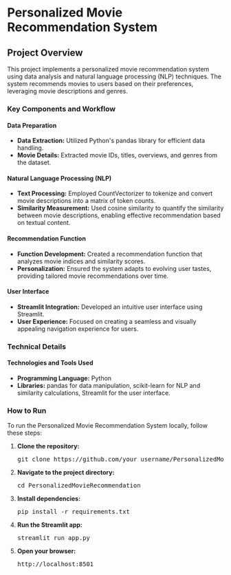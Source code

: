 <!DOCTYPE html>
<html lang="en">
<body>

  <h1>Personalized Movie Recommendation System</h1>

  <h2>Project Overview</h2>

  <p>This project implements a personalized movie recommendation system using data analysis and natural language processing (NLP) techniques. The system recommends movies to users based on their preferences, leveraging movie descriptions and genres.</p>

  <h3>Key Components and Workflow</h3>

  <h4>Data Preparation</h4>

  <ul>
    <li><strong>Data Extraction:</strong> Utilized Python's pandas library for efficient data handling.</li>
    <li><strong>Movie Details:</strong> Extracted movie IDs, titles, overviews, and genres from the dataset.</li>
  </ul>

  <h4>Natural Language Processing (NLP)</h4>

  <ul>
    <li><strong>Text Processing:</strong> Employed CountVectorizer to tokenize and convert movie descriptions into a matrix of token counts.</li>
    <li><strong>Similarity Measurement:</strong> Used cosine similarity to quantify the similarity between movie descriptions, enabling effective recommendation based on textual content.</li>
  </ul>

  <h4>Recommendation Function</h4>

  <ul>
    <li><strong>Function Development:</strong> Created a recommendation function that analyzes movie indices and similarity scores.</li>
    <li><strong>Personalization:</strong> Ensured the system adapts to evolving user tastes, providing tailored movie recommendations over time.</li>
  </ul>

  <h4>User Interface</h4>

  <ul>
    <li><strong>Streamlit Integration:</strong> Developed an intuitive user interface using Streamlit.</li>
    <li><strong>User Experience:</strong> Focused on creating a seamless and visually appealing navigation experience for users.</li>
  </ul>

  <h3>Technical Details</h3>

  <h4>Technologies and Tools Used</h4>

  <ul>
    <li><strong>Programming Language:</strong> Python</li>
    <li><strong>Libraries:</strong> pandas for data manipulation, scikit-learn for NLP and similarity calculations, Streamlit for the user interface.</li>
  </ul>





  <h3>How to Run</h3>

  <p>To run the Personalized Movie Recommendation System locally, follow these steps:</p>

  <ol>
    <li><strong>Clone the repository:</strong>
      <pre>git clone https://github.com/your_username/PersonalizedMovieRecommendation.git</pre>
    </li>
    <li><strong>Navigate to the project directory:</strong>
      <pre>cd PersonalizedMovieRecommendation</pre>
    </li>
    <li><strong>Install dependencies:</strong>
      <pre>pip install -r requirements.txt</pre>
    </li>
    <li><strong>Run the Streamlit app:</strong>
      <pre>streamlit run app.py</pre>
    </li>
    <li><strong>Open your browser:</strong>
      <pre>http://localhost:8501</pre>
    </li>
  </ol>



</body>
</html>
